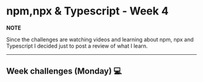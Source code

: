 # npm,npx & Typescript - Week 4
**NOTE**

Since the challenges are watching videos and learning about npm, npx and Typescript I decided just to post a review of what I learn.

---
## Week challenges (Monday) 💻

